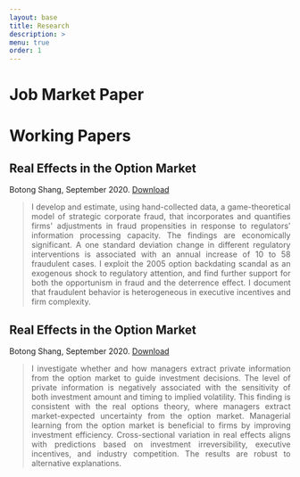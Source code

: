 ```yaml
---
layout: base
title: Research
description: >
menu: true
order: 1
---
```


# Job Market Paper

# Working Papers
## Real Effects in the Option Market
Botong Shang, September 2020. [Download](https://papers.ssrn.com/sol3/papers.cfm?abstract_id=3710224)

> <div style="text-align: justify"> I develop and estimate, using hand-collected data, a game-theoretical model of strategic corporate fraud, that incorporates and quantifies firms' adjustments in fraud propensities in response to regulators' information processing capacity. The findings are economically significant. A one standard deviation change in different regulatory interventions is associated with an annual increase of 10 to 58 fraudulent cases. I exploit the 2005 option backdating scandal as an exogenous shock to regulatory attention, and find further support for both the opportunism in fraud and the deterrence effect. I document that fraudulent behavior is heterogeneous in executive incentives and firm complexity. 

## Real Effects in the Option Market
Botong Shang, September 2020. [Download](https://papers.ssrn.com/sol3/papers.cfm?abstract_id=3710222)

><div style="text-align: justify"> I investigate whether and how managers extract private information from the option market to guide investment decisions. The level of private information is negatively associated with the sensitivity of both investment amount and timing to implied volatility. This finding is consistent with the real options theory, where managers extract market-expected uncertainty from the option market. Managerial learning from the option market is beneficial to firms by improving investment efficiency. Cross-sectional variation in real effects aligns with predictions based on investment irreversibility, executive incentives, and industry competition. The results are robust to alternative explanations. 

